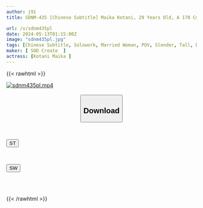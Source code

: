 ```yaml
---
author: j91
title: SDNM-435 [Chinese Subtitle] Maika Kotani, 29 Years Old, A 170 Cm Tall Beautiful Wife With Exquisite Proportions And An Overwhelming Sense Of Curiosity About Sex.Chapter 2, On Her First Date With A Man Other Than Her Husband In A Long Time, Her Heart Flutters As She Remembers Her Single Days.Intense Affair In A Space Just The Two Of Them.Gonzo The Sensitive Body Repeatedly Cums

url: /v/sdnm435pl
date: 2024-05-13T01:15:00Z
image: "sdnm435pl.jpg"
tags: [Chinese Subtitle, Solowork, Married Woman, POV, Slender, Tall, Date	]
maker: [ SOD Create  ]
actress: [Kotani Maika ]
---
```



{{< rawhtml >}}

<div class="video" data-videoid="16bZRe4Ay3S07x">
    <a href="javascript:;">
        <img src="/v/sdnm435pl/sdnm435pl.jpg" width="WIDTH" height="HEIGHT" alt="sdnm435pl.mp4" loading="lazy">
    </a>
</div>

<script type="text/javascript" src="https://j91.asia/asset/on-demand-st.js"></script>

<br>
  <link rel="stylesheet" href="https://j91.asia/asset/bs5.css">
  
  <center>
  <button class="btn btn-primary" type="button" data-bs-toggle="collapse" data-bs-target=".multi-collapse" aria-expanded="false" aria-controls="multiCollapseExample1 multiCollapseExample2"><h2>Download</h2></button></center>
</p>
<div class="row">
  <div class="col">
    <div class="collapse multi-collapse" id="multiCollapseExample1">
      <div class="card card-body">
	      	      <br>
<div class="buttons">  
<p><a href="/v/sdnm435pl/st.html" target="_blank"><button class="btn-hover color-3"><i class="fa fa-download"></i> ST</button></a></p></div>
    </div>
  </div>
</div>
  <div class="col">
    <div class="collapse multi-collapse" id="multiCollapseExample2">
      <div class="card card-body">
	      <br>
<div class="buttons">
<p><a href="/v/sdnm435pl/sw.html" target="_blank"><button class="btn-hover color-2"><i class="fa fa-download"></i> SW</button></a></p></div>
<br><br>
      </div>
    </div>
  </div>
</div>

{{< /rawhtml >}}